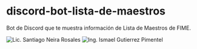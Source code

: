 # discord-bot-lista-de-maestros
Bot de Discord que te muestra información de Lista de Maestros de FIME.


![Lic. Santiago Neira Rosales](https://raw.githubusercontent.com/canciller/discord-bot-yegua-scraper/master/screenshots/sample_1.png)
![Ing. Ismael Gutierrez Pimentel](https://raw.githubusercontent.com/canciller/discord-bot-yegua-scraper/master/screenshots/sample_2.png)
